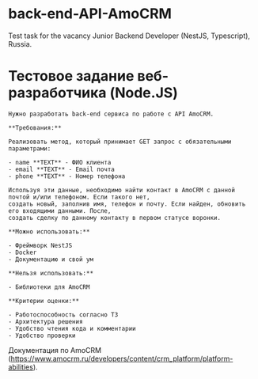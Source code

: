 # back-end-API-AmoCRM
Test task for the vacancy Junior Backend Developer (NestJS, Typescript), Russia.

# Тестовое задание веб-разработчика (Node.JS)
```
Нужно разработать back-end сервиса по работе с API AmoCRM. 

**Требования:**

Реализовать метод, который принимает GET запрос с обязательными параметрами:

- name **TEXT** - ФИО клиента
- email **TEXT** - Email почта
- phone **TEXT** - Номер телефона

Используя эти данные, необходимо найти контакт в AmoCRM с данной почтой и/или телефоном. Если такого нет,
создать новый, заполнив имя, телефон и почту. Если найден, обновить его входящими данными. После,
создать сделку по данному контакту в первом статусе воронки.

**Можно использовать:**

- Фреймворк NestJS
- Docker
- Документацию и свой ум

**Нельзя использовать:**

- Библиотеки для AmoCRM

**Критерии оценки:**

- Работоспособность согласно ТЗ
- Архитектура решения
- Удобство чтения кода и комментарии
- Удобство проверки
```

Документация по AmoCRM (https://www.amocrm.ru/developers/content/crm_platform/platform-abilities).
